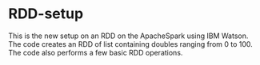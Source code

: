# RDD-setup
This is the new setup on an RDD on the ApacheSpark using IBM Watson. The code creates an RDD of list containing doubles ranging from 0 to 100. The code also performs a few basic RDD operations.
